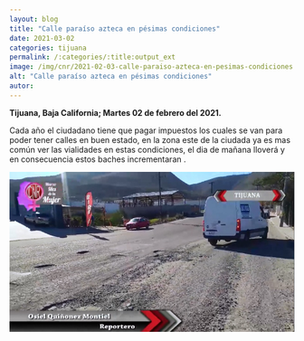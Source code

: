 ```yaml
---
layout: blog
title: "Calle paraíso azteca en pésimas condiciones"
date: 2021-03-02
categories: tijuana
permalink: /:categories/:title:output_ext
image: /img/cnr/2021-02-03-calle-paraiso-azteca-en-pesimas-condiciones.jpg
alt: "Calle paraíso azteca en pésimas condiciones"
autor:
---
```


**Tijuana, Baja California; Martes 02 de febrero del 2021.** 

Cada año el ciudadano tiene que pagar impuestos los cuales se van para poder tener calles en buen estado, en la zona este de la ciudada ya es mas común ver las vialidades en estas condiciones, el dia de mañana lloverá y en consecuencia estos baches incrementaran .

<div id="carouselExampleSlidesOnly" class="carousel slide" data-ride="carousel">
  <div class="carousel-inner">
    <div class="carousel-item active">
       <img class="d-block w-100" src="/img/cnr/2021-02-03-calle-paraiso-azteca-en-pesimas-condiciones.jpg" loading="lazy"  alt="Calle paraíso azteca en pésimas condiciones">
    </div>
  </div>
</div>